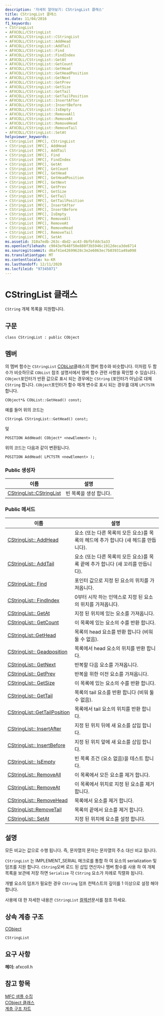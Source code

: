 ```yaml
---
description: '자세히 알아보기: CStringList 클래스'
title: CStringList 클래스
ms.date: 11/04/2016
f1_keywords:
- CStringList
- AFXCOLL/CStringList
- AFXCOLL/CStringList::CStringList
- AFXCOLL/CStringList::AddHead
- AFXCOLL/CStringList::AddTail
- AFXCOLL/CStringList::Find
- AFXCOLL/CStringList::FindIndex
- AFXCOLL/CStringList::GetAt
- AFXCOLL/CStringList::GetCount
- AFXCOLL/CStringList::GetHead
- AFXCOLL/CStringList::GetHeadPosition
- AFXCOLL/CStringList::GetNext
- AFXCOLL/CStringList::GetPrev
- AFXCOLL/CStringList::GetSize
- AFXCOLL/CStringList::GetTail
- AFXCOLL/CStringList::GetTailPosition
- AFXCOLL/CStringList::InsertAfter
- AFXCOLL/CStringList::InsertBefore
- AFXCOLL/CStringList::IsEmpty
- AFXCOLL/CStringList::RemoveAll
- AFXCOLL/CStringList::RemoveAt
- AFXCOLL/CStringList::RemoveHead
- AFXCOLL/CStringList::RemoveTail
- AFXCOLL/CStringList::SetAt
helpviewer_keywords:
- CStringList [MFC], CStringList
- CStringList [MFC], AddHead
- CStringList [MFC], AddTail
- CStringList [MFC], Find
- CStringList [MFC], FindIndex
- CStringList [MFC], GetAt
- CStringList [MFC], GetCount
- CStringList [MFC], GetHead
- CStringList [MFC], GetHeadPosition
- CStringList [MFC], GetNext
- CStringList [MFC], GetPrev
- CStringList [MFC], GetSize
- CStringList [MFC], GetTail
- CStringList [MFC], GetTailPosition
- CStringList [MFC], InsertAfter
- CStringList [MFC], InsertBefore
- CStringList [MFC], IsEmpty
- CStringList [MFC], RemoveAll
- CStringList [MFC], RemoveAt
- CStringList [MFC], RemoveHead
- CStringList [MFC], RemoveTail
- CStringList [MFC], SetAt
ms.assetid: 310a7edb-263c-4bd2-ac43-0bfbfddc5a33
ms.openlocfilehash: c9043ef648f50e880f3b5946c1912deca3de6714
ms.sourcegitcommit: d6af41e42699628c3e2e6063ec7b03931a49a098
ms.translationtype: MT
ms.contentlocale: ko-KR
ms.lasthandoff: 12/11/2020
ms.locfileid: "97345071"
---
```

# <a name="cstringlist-class"></a>CStringList 클래스

`CString` 개체 목록을 지원합니다.

## <a name="syntax"></a>구문

```
class CStringList : public CObject
```

## <a name="members"></a>멤버

의 멤버 함수는 `CStringList` [CObList](../../mfc/reference/coblist-class.md)클래스의 멤버 함수와 비슷합니다. 이처럼 두 함수가 비슷하므로 `CObList` 참조 설명서에서 멤버 함수 관련 사항을 확인할 수 있습니다. `CObject`포인터가 반환 값으로 표시 되는 경우에는 `CString` (포인터가 아님)로 대체 `CString` 합니다. `CObject`포인터가 함수 매개 변수로 표시 되는 경우를 대체 `LPCTSTR` 합니다.

`CObject*& CObList::GetHead() const;`

예를 들어 위의 코드는

`CString& CStringList::GetHead() const;`

및

`POSITION AddHead( CObject* <newElement> );`

위의 코드는 다음과 같이 변환됩니다.

`POSITION AddHead( LPCTSTR <newElement> );`

### <a name="public-constructors"></a>Public 생성자

|이름|설명|
|----------|-----------------|
|[CStringList::CStringList](../../mfc/reference/coblist-class.md#coblist)|빈 목록을 생성 합니다.|

### <a name="public-methods"></a>Public 메서드

|이름|설명|
|----------|-----------------|
|[CStringList:: AddHead](../../mfc/reference/coblist-class.md#addhead)|요소 (또는 다른 목록의 모든 요소)를 목록의 헤드에 추가 합니다 (새 헤드를 만듭니다).|
|[CStringList:: AddTail](../../mfc/reference/coblist-class.md#addtail)|요소 (또는 다른 목록의 모든 요소)를 목록 끝에 추가 합니다 (새 꼬리를 만듭니다).|
|[CStringList:: Find](../../mfc/reference/coblist-class.md#find)|포인터 값으로 지정 된 요소의 위치를 가져옵니다.|
|[CStringList:: FindIndex](../../mfc/reference/coblist-class.md#findindex)|0부터 시작 하는 인덱스로 지정 된 요소의 위치를 가져옵니다.|
|[CStringList:: GetAt](../../mfc/reference/coblist-class.md#getat)|지정 된 위치에 있는 요소를 가져옵니다.|
|[CStringList:: GetCount](../../mfc/reference/coblist-class.md#getcount)|이 목록에 있는 요소의 수를 반환 합니다.|
|[CStringList::GetHead](../../mfc/reference/coblist-class.md#gethead)|목록의 head 요소를 반환 합니다 (비워 둘 수 없음).|
|[CStringList:: Geadposition](../../mfc/reference/coblist-class.md#getheadposition)|목록에서 head 요소의 위치를 반환 합니다.|
|[CStringList:: GetNext](../../mfc/reference/coblist-class.md#getnext)|반복할 다음 요소를 가져옵니다.|
|[CStringList:: GetPrev](../../mfc/reference/coblist-class.md#getprev)|반복을 위한 이전 요소를 가져옵니다.|
|[CStringList:: GetSize](../../mfc/reference/coblist-class.md#getsize)|이 목록에 있는 요소의 수를 반환 합니다.|
|[CStringList:: GetTail](../../mfc/reference/coblist-class.md#gettail)|목록의 tail 요소를 반환 합니다 (비워 둘 수 없음).|
|[CStringList::GetTailPosition](../../mfc/reference/coblist-class.md#gettailposition)|목록에서 tail 요소의 위치를 반환 합니다.|
|[CStringList:: InsertAfter](../../mfc/reference/coblist-class.md#insertafter)|지정 된 위치 뒤에 새 요소를 삽입 합니다.|
|[CStringList:: InsertBefore](../../mfc/reference/coblist-class.md#insertbefore)|지정 된 위치 앞에 새 요소를 삽입 합니다.|
|[CStringList:: IsEmpty](../../mfc/reference/coblist-class.md#isempty)|빈 목록 조건 (요소 없음)을 테스트 합니다.|
|[CStringList:: RemoveAll](../../mfc/reference/coblist-class.md#removeall)|이 목록에서 모든 요소를 제거 합니다.|
|[CStringList:: RemoveAt](../../mfc/reference/coblist-class.md#removeat)|이 목록에서 위치로 지정 된 요소를 제거 합니다.|
|[CStringList:: RemoveHead](../../mfc/reference/coblist-class.md#removehead)|목록에서 요소를 제거 합니다.|
|[CStringList::RemoveTail](../../mfc/reference/coblist-class.md#removetail)|목록의 끝에서 요소를 제거 합니다.|
|[CStringList:: SetAt](../../mfc/reference/coblist-class.md#setat)|지정 된 위치에 요소를 설정 합니다.|

## <a name="remarks"></a>설명

모든 비교는 값으로 수행 됩니다. 즉, 문자열의 문자는 문자열의 주소 대신 비교 됩니다.

`CStringList` 는 IMPLEMENT_SERIAL 매크로를 통합 하 여 요소의 serialization 및 덤프를 지원 합니다. `CString`오버 로드 된 삽입 연산자나 멤버 함수를 사용 하 여 개체 목록을 보관에 저장 하면 `Serialize` 각 `CString` 요소가 차례로 직렬화 됩니다.

개별 요소의 덤프가 필요한 경우 `CString` 덤프 컨텍스트의 깊이를 1 이상으로 설정 해야 합니다.

사용에 대 한 자세한 내용은 `CStringList` [컬렉션](../../mfc/collections.md)문서를 참조 하세요.

## <a name="inheritance-hierarchy"></a>상속 계층 구조

[CObject](../../mfc/reference/cobject-class.md)

`CStringList`

## <a name="requirements"></a>요구 사항

**헤더:** afxcoll.h

## <a name="see-also"></a>참고 항목

[MFC 샘플 수집](../../overview/visual-cpp-samples.md)<br/>
[CObject 클래스](../../mfc/reference/cobject-class.md)<br/>
[계층 구조 차트](../../mfc/hierarchy-chart.md)
